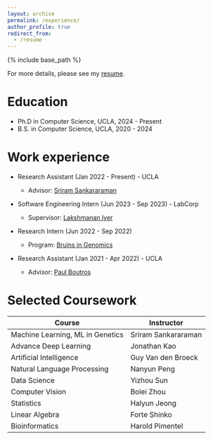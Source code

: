 ```yaml
---
layout: archive
permalink: /experience/
author_profile: true
redirect_from:
  - /resume
---
```


{% include base_path %}

For more details, please see my [resume](https://aakarsh-anand.github.io/files/Resume.pdf).

Education
======
* Ph.D in Computer Science, UCLA, 2024 - Present
* B.S. in Computer Science, UCLA, 2020 - 2024

Work experience
======
* Research Assistant (Jan 2022 - Present) - UCLA
  * Advisor: [Sriram Sankararaman](https://sriramlab.dgsom.ucla.edu/)

* Software Engineering Intern (Jun 2023 - Sep 2023) - LabCorp
  * Supervisor: [Lakshmanan Iyer](https://www.linkedin.com/in/laxvid/)

* Research Intern (Jun 2022 - Sep 2022)
  * Program: [Bruins in Genomics](https://qcb.ucla.edu/big-summer/)

* Research Assistant (Jan 2021 - Apr 2022) - UCLA
  * Advisor: [Paul Boutros](https://www.uclahealth.org/departments/urology/iuo/research/faculty-labs/dr-paul-boutros-lab)
  
Selected Coursework
======

| Course | Instructor |
| --- | --- |
| Machine Learning, ML in Genetics| Sriram Sankararaman |
| Advance Deep Learning | Jonathan Kao |
| Artificial Intelligence | Guy Van den Broeck |
| Natural Language Processing | Nanyun Peng |
| Data Science | Yizhou Sun |
| Computer Vision | Bolei Zhou |
| Statistics | Halyun Jeong |
| Linear Algebra | Forte Shinko |
| Bioinformatics | Harold Pimentel |

<!-- Skills
======
* Skill 1
* Skill 2
  * Sub-skill 2.1
  * Sub-skill 2.2
  * Sub-skill 2.3
* Skill 3

Publications
======
  <ul>{% for post in site.publications reversed %}
    {% include archive-single-cv.html %}
  {% endfor %}</ul>
  
Talks
======
  <ul>{% for post in site.talks reversed %}
    {% include archive-single-talk-cv.html  %}
  {% endfor %}</ul>
  
Teaching
======
  <ul>{% for post in site.teaching reversed %}
    {% include archive-single-cv.html %}
  {% endfor %}</ul>
  
Service and leadership
======
* Currently signed in to 43 different slack teams -->
